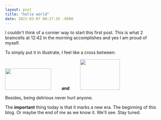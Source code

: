 ```yaml
---
layout: post
title: "hello world"
date: 2021-03-07 00:27:15 -0500
---
```



I couldn't think of a cornier way to start this first post. This is what 2 braincells at 12:42 in the morning accomplishes and yes I am proud of myself.

To simply put it in illustrate, I feel like a cross between:

<img src="https://media.giphy.com/media/xT8qBvH1pAhtfSx52U/source.gif" width="150" height="70" style="padding-right: 30px"/> **and**
<img src="https://media.giphy.com/media/BfbfXKq8Ozo4w/giphy.gif" width="130" height="100" style="padding-left: 30px"/>

Besides, being delirious never hurt anyone. 

The **important** thing today is that it marks a new era. The beginning of this blog. Or maybe the end of me as we know it. We'll see. Stay tuned.


